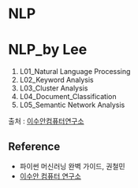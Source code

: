 # NLP








# NLP_by Lee

1. L01_Natural Language Processing
2. L02_Keyword Analysis
3. L03_Cluster Analysis
4. L04_Document_Classification
5. L05_Semantic Network Analysis

출처 : [이수안컴퓨터연구소](https://www.youtube.com/playlist?list=PL7ZVZgsnLwEEoHQAElEPg7l7T6nt25I3N)



## Reference

* 파이썬 머신러닝 완벽 가이드, 권철민
* [이수안 컴퓨터 연구소](http://suanlab.com/)
